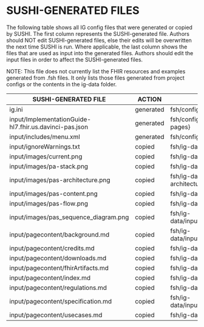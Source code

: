 # SUSHI-GENERATED FILES #

The following table shows all IG config files that were generated or copied by SUSHI.  The first column
represents the SUSHI-generated file. Authors should NOT edit SUSHI-generated files, else their edits will
be overwritten the next time SUSHI is run. Where applicable, the last column shows the files that are used
as input into the generated files. Authors should edit the input files in order to affect the SUSHI-generated
files.

NOTE: This file does not currently list the FHIR resources and examples generated from .fsh files. It only
lists those files generated from project configs or the contents in the ig-data folder.

| SUSHI-GENERATED FILE                                   | ACTION    | INPUT FILE(S)                                     |
| ------------------------------------------------------ | --------- | ------------------------------------------------- |
| ig.ini                                                 | generated | fsh/config.yaml                                   |
| input/ImplementationGuide-hl7.fhir.us.davinci-pas.json | generated | fsh/config.yaml, {all input resources and pages}  |
| input/includes/menu.xml                                | generated | fsh/config.yaml                                   |
| input/ignoreWarnings.txt                               | copied    | fsh/ig-data/input/ignoreWarnings.txt              |
| input/images/current.png                               | copied    | fsh/ig-data/input/images/current.png              |
| input/images/pa-stack.png                              | copied    | fsh/ig-data/input/images/pa-stack.png             |
| input/images/pas-architecture.png                      | copied    | fsh/ig-data/input/images/pas-architecture.png     |
| input/images/pas-content.png                           | copied    | fsh/ig-data/input/images/pas-content.png          |
| input/images/pas-flow.png                              | copied    | fsh/ig-data/input/images/pas-flow.png             |
| input/images/pas_sequence_diagram.png                  | copied    | fsh/ig-data/input/images/pas_sequence_diagram.png |
| input/pagecontent/background.md                        | copied    | fsh/ig-data/input/pagecontent/background.md       |
| input/pagecontent/credits.md                           | copied    | fsh/ig-data/input/pagecontent/credits.md          |
| input/pagecontent/downloads.md                         | copied    | fsh/ig-data/input/pagecontent/downloads.md        |
| input/pagecontent/fhirArtifacts.md                     | copied    | fsh/ig-data/input/pagecontent/fhirArtifacts.md    |
| input/pagecontent/index.md                             | copied    | fsh/ig-data/input/pagecontent/index.md            |
| input/pagecontent/regulations.md                       | copied    | fsh/ig-data/input/pagecontent/regulations.md      |
| input/pagecontent/specification.md                     | copied    | fsh/ig-data/input/pagecontent/specification.md    |
| input/pagecontent/usecases.md                          | copied    | fsh/ig-data/input/pagecontent/usecases.md         |
